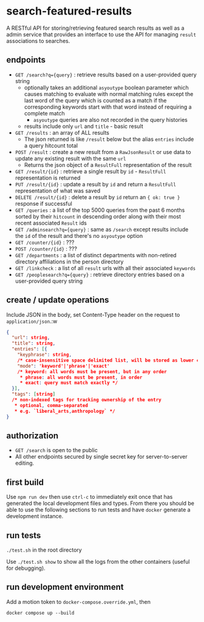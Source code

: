 # search-featured-results

A RESTful API for storing/retrieving featured search results as well as a admin service
that provides an interface to use the API for managing `result` associations to
searches.

## endpoints

* `GET /search?q={query}` : retrieve results based on a user-provided query string
  * optionally takes an additional `asyoutype` boolean parameter which causes matching to evaluate with normal matching rules except the last word of the query which is counted as a match if the corresponding keywords start with that word instead of requiring a complete match
    * `asyoutype` queries are also not recorded in the query histories
  * results include only `url` and `title` - basic result
* `GET /results` : an array of ALL results
  * The json returned is like `/result` below but the alias `entries` include a query hitcount total
* `POST /result` : create a new result from a `RawJsonResult` or use data to update any existing result with the same `url`
  * Returns the json object of a `ResultFull` representation of the result
* `GET /result/{id}` : retrieve a single result by `id` - `ResultFull` representation is returned
* `PUT /result/{id}` : update a result by `id` and return a `ResultFull` representation of what was saved
* `DELETE /result/{id}` : delete a result by `id` return an `{ ok: true }` response if successful
* `GET /queries` : a list of the top 5000 queries from the past 6 months sorted by their `hitcount` in descending order along with their most recent associated `Result` ids
* `GET /adminsearch?q={query}` : same as `/search` except results include the `id` of the result and there's no `asyoutype` option
* `GET /counter/{id}` : ???
* `POST /counter/{id}` : ???
* `GET /departments` : a list of distinct departments with non-retired directory affiliations in the person directory
* `GET /linkcheck` : a list of all `result` urls with all their associated `keywords`
* `GET /peoplesearch?q={query}` : retrieve directory entries based on a user-provided query string

## create / update operations

Include JSON in the body, set Content-Type header on the request to `application/json`.:w

```json
{
  "url": string,
  "title": string,
  "entries": [{
    "keyphrase": string,
    /* case-insensitive space delimited list, will be stored as lower case keyword array */
    "mode": 'keyword'|'phrase'|'exact'
    /* keyword: all words must be present, but in any order
     * phrase: all words must be present, in order
     * exact: query must match exactly */
  }],
  "tags": [string]
  /* non-indexed tags for tracking ownership of the entry
   * optional, comma-separated
   * e.g. `liberal_arts,anthropology` */
}
```

## authorization

* `GET /search` is open to the public
* All other endpoints secured by single secret key for server-to-server editing.

## first build

Use `npm run dev` then use `ctrl-c` to immediately exit once that has generated the local development files and types.
From there you should be able to use the following sections to run tests and have `docker` generate a development instance.

## run tests

`./test.sh` in the root directory

Use `./test.sh show` to show all the logs from the other containers (useful for debugging).

## run development environment

Add a motion token to `docker-compose.override.yml`, then

`docker compose up --build`
